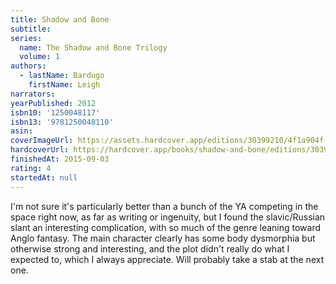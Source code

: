 ```yaml
---
title: Shadow and Bone
subtitle:
series:
  name: The Shadow and Bone Trilogy
  volume: 1
authors:
  - lastName: Bardugo
    firstName: Leigh
narrators:
yearPublished: 2012
isbn10: '1250048117'
isbn13: '9781250048110'
asin:
coverImageUrl: https://assets.hardcover.app/editions/30399210/4f1a904f-177b-4da0-8ac9-b6c7c9cb1b34-shadow_and_bone.jpg
hardcoverUrl: https://hardcover.app/books/shadow-and-bone/editions/30399210
finishedAt: 2015-09-03
rating: 4
startedAt: null
---
```


I'm not sure it's particularly better than a bunch of the YA competing in the space right now, as far as writing or ingenuity, but I found the slavic/Russian slant an interesting complication, with so much of the genre leaning toward Anglo fantasy. The main character clearly has some body dysmorphia but otherwise strong and interesting, and the plot didn't really do what I expected to, which I always appreciate. Will probably take a stab at the next one.
